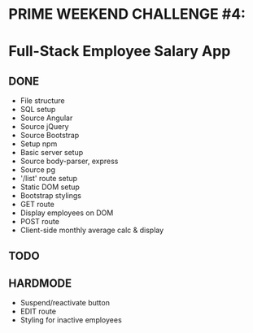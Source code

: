 # PRIME WEEKEND CHALLENGE #4:
# Full-Stack Employee Salary App

## DONE
* File structure
* SQL setup
* Source Angular
* Source jQuery
* Source Bootstrap
* Setup npm
* Basic server setup
* Source body-parser, express
* Source pg
* '/list' route setup
* Static DOM setup
* Bootstrap stylings
* GET route
* Display employees on DOM
* POST route
* Client-side monthly average calc & display

## TODO 

## HARDMODE
* Suspend/reactivate button
* EDIT route
* Styling for inactive employees